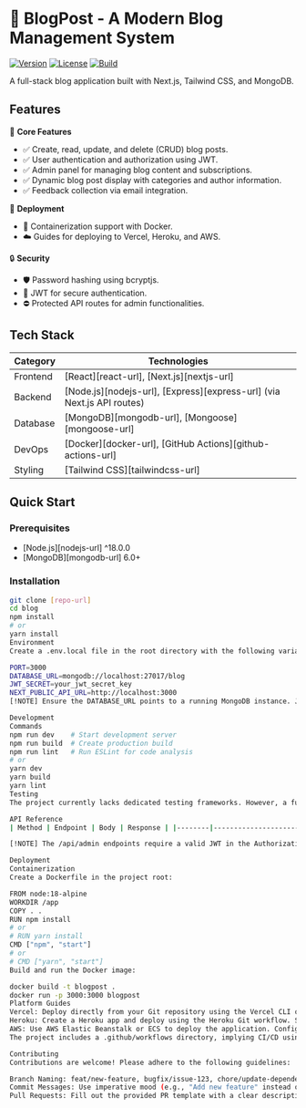 # 📝 BlogPost - A Modern Blog Management System
[![Version](https://img.shields.io/badge/version-0.1.0-blue.svg)](https://www.example.com/version)
[![License](https://img.shields.io/badge/license-Unlicensed-red.svg)](https://www.example.com/license)
[![Build](https://img.shields.io/badge/build-passing-brightgreen.svg)](https://www.example.com/build)

A full-stack blog application built with Next.js, Tailwind CSS, and MongoDB.

## Features

🔧 **Core Features**
- ✅ Create, read, update, and delete (CRUD) blog posts.
- ✅ User authentication and authorization using JWT.
- ✅ Admin panel for managing blog content and subscriptions.
- ✅ Dynamic blog post display with categories and author information.
- ✅ Feedback collection via email integration.

🚀 **Deployment**
- 🐳 Containerization support with Docker.
- ☁️ Guides for deploying to Vercel, Heroku, and AWS.

🔒 **Security**
- 🛡️ Password hashing using bcryptjs.
- 🔑 JWT for secure authentication.
- ⛔ Protected API routes for admin functionalities.

## Tech Stack

| Category       | Technologies                          |
|----------------|---------------------------------------|
| Frontend       | [React][react-url], [Next.js][nextjs-url] |
| Backend        | [Node.js][nodejs-url], [Express][express-url] (via Next.js API routes) |
| Database       | [MongoDB][mongodb-url], [Mongoose][mongoose-url] |
| DevOps         | [Docker][docker-url], [GitHub Actions][github-actions-url] |
| Styling        | [Tailwind CSS][tailwindcss-url] |

## Quick Start

### Prerequisites
- [Node.js][nodejs-url] ^18.0.0
- [MongoDB][mongodb-url] 6.0+

### Installation
```bash
git clone [repo-url]
cd blog
npm install
# or
yarn install
Environment
Create a .env.local file in the root directory with the following variables:

PORT=3000
DATABASE_URL=mongodb://localhost:27017/blog
JWT_SECRET=your_jwt_secret_key
NEXT_PUBLIC_API_URL=http://localhost:3000
[!NOTE] Ensure the DATABASE_URL points to a running MongoDB instance. JWT_SECRET should be a strong, randomly generated string. NEXT_PUBLIC_API_URL should be set to the deployed URL in production environments.

Development
Commands
npm run dev    # Start development server
npm run build  # Create production build
npm run lint   # Run ESLint for code analysis
# or
yarn dev
yarn build
yarn lint
Testing
The project currently lacks dedicated testing frameworks. However, a future implementation of Jest tests is planned for unit, integration, and end-to-end (E2E) testing. Manual testing is recommended at this stage.

API Reference
| Method | Endpoint | Body | Response | |--------|---------------------|-----------------------------------------------------------------|----------------------------------| | POST | /api/auth/register | { email: "user@example.com", password: "password123" } | 201 Created | | POST | /api/auth/login | { email: "user@example.com", password: "password123" } | 200 OK (with token) | | POST | /api/admin | FormData (title, description, image, etc.) | 200 OK | | GET | /api/blog | None | 200 OK (array of blogs) | | GET | /api/blog?id={id} | None | 200 OK (single blog) | | DELETE | /api/admin?id={id} | None | 201 OK | | POST | /api/email | { email: "email@example.com", feedback: "your feedback" } | 200 OK | | GET | /api/email | None | 200 OK (array of emails feedback) |

[!NOTE] The /api/admin endpoints require a valid JWT in the Authorization header.

Deployment
Containerization
Create a Dockerfile in the project root:

FROM node:18-alpine
WORKDIR /app
COPY . .
RUN npm install
# or
# RUN yarn install
CMD ["npm", "start"]
# or
# CMD ["yarn", "start"]
Build and run the Docker image:

docker build -t blogpost .
docker run -p 3000:3000 blogpost
Platform Guides
Vercel: Deploy directly from your Git repository using the Vercel CLI or dashboard. Set the required environment variables in the Vercel dashboard.
Heroku: Create a Heroku app and deploy using the Heroku Git workflow. Set the required environment variables in the Heroku dashboard.
AWS: Use AWS Elastic Beanstalk or ECS to deploy the application. Configure a load balancer and set the environment variables.
The project includes a .github/workflows directory, implying CI/CD using GitHub Actions could be configured. Currently, no workflow files are present.

Contributing
Contributions are welcome! Please adhere to the following guidelines:

Branch Naming: feat/new-feature, bugfix/issue-123, chore/update-dependencies
Commit Messages: Use imperative mood (e.g., "Add new feature" instead of "Added new feature").
Pull Requests: Fill out the provided PR template with a clear description of the changes and justification
